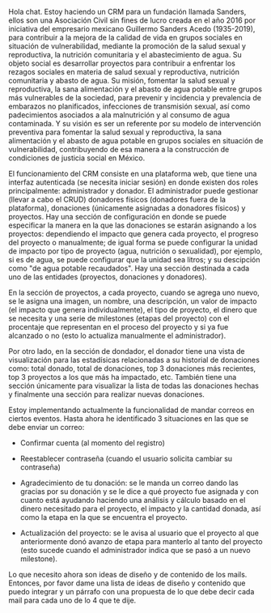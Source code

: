 Hola chat. Estoy haciendo un CRM para un fundación llamada Sanders, ellos son una Asociación Civil sin fines de lucro creada en el año 2016 por iniciativa del empresario mexicano Guillermo Sanders Acedo (1935-2019), para contribuir a la mejora de la calidad de vida en grupos sociales en situación de vulnerabilidad, mediante la promoción de la salud sexual y reproductiva, la nutrición comunitaria y el abastecimiento de agua.
Su objeto social es desarrollar proyectos para contribuir a enfrentar los rezagos sociales en materia de salud sexual y reproductiva, nutrición comunitaria y abasto de agua.
Su misión, fomentar la salud sexual y reproductiva, la sana alimentación y el abasto de agua potable entre grupos más vulnerables de la sociedad, para prevenir y incidencia y prevalencia de embarazos no planificados, infecciones de transmisión sexual, así como padecimientos asociados a ala malnutrición y al consumo de agua contaminada.
Y su visión es ser un referente por su modelo de intervención preventiva para fomentar la salud sexual y reproductiva, la sana alimentación y el abasto de agua potable en grupos sociales en situación de vulnerabilidad, contribuyendo de esa manera a la construcción de condiciones de justicia social en México.

El funcionamiento del CRM consiste en una plataforma web, que tiene una interfaz autenticada (se necesita iniciar sesión) en donde existen dos roles principalmente: administrador y donador. El administrador puede gestionar (llevar a cabo el CRUD) donadores físicos (donadores fuera de la plataforma), donaciones (únicamente asignadas a donadores físicos) y proyectos. Hay una sección de configuración en donde se puede especificar la manera en la que las donaciones se estarán asignando a los proyectos: dependiendo el impacto que genera cada proyecto, el progreso del proyecto o manualmente; de igual forma se puede configurar la unidad de impacto por tipo de proyecto (agua, nutrición o sexualidad), por ejemplo, si es de agua, se puede configurar que la unidad sea litros; y su descipción como "de agua potable recaudados". Hay una sección destinada a cada uno de las entidades (proyectos, donaciones y donadores).

En la sección de proyectos, a cada proyecto, cuando se agrega uno nuevo, se le asigna una imagen, un nombre, una descripción, un valor de impacto (el impacto que genera individualmente), el tipo de proyecto, el dinero que se necesita y una serie de milestones (etapas del proyecto) con el procentaje que representan en el proceso del proyecto y si ya fue alcanzado o no (esto lo actualiza manualmente el administrador). 

Por otro lado, en la sección de dondador, el donador tiene una vista de visualización para las estadísicas relacionadas a su historial de donaciones como: total donado, total de donaciones, top 3 donaciones más recientes, top 3 proyectos a los que más ha impactado, etc. También tiene una sección únicamente para visualizar la lista de todas las donaciones hechas y finalmente una sección para realizar nuevas donaciones. 


Estoy implementando actualmente la funcionalidad de mandar correos en ciertos eventos. Hasta ahora he identificado 3 situaciones en las que se debe enviar un correo:

- Confirmar cuenta (al momento del registro)

- Reestablecer contraseña (cuando el usuario solicita cambiar su contraseña)

- Agradecimiento de tu donación: se le manda un correo dando las gracias por su donación y se le dice a qué proyecto fue asignada y con cuanto está ayudando haciendo una análisis y cálculo basado en el dinero necesitado para el proyecto, el impacto y la cantidad donada, así como la etapa en la que se encuentra el proyecto.

- Actualización del proyecto: se le avisa al usuario que el proyecto al que anteriormente donó avanzo de etapa para manterlo al tanto del proyecto (esto sucede cuando el administrador indica que se pasó a un nuevo milestone).

Lo que necesito ahora son ideas de diseño y de contenido de los mails. Entonces, por favor dame una lista de ideas de diseño y contenido que puedo integrar y un párrafo con una propuesta de lo que debe decir cada mail para cada uno de lo 4 que te dije. 